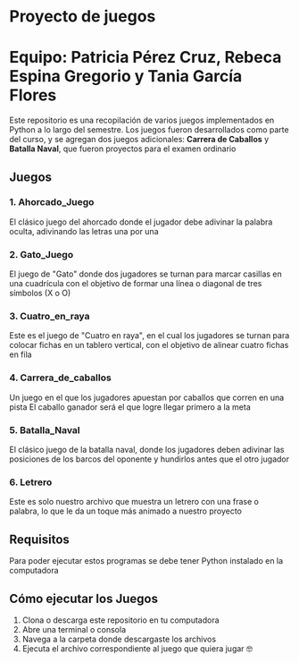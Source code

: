 # Proyecto de juegos
# Equipo: Patricia Pérez Cruz, Rebeca Espina Gregorio y Tania García Flores

Este repositorio es una recopilación de varios juegos implementados en Python a lo 
largo del semestre. Los juegos fueron desarrollados como parte del curso, y se agregan 
dos juegos adicionales: **Carrera de Caballos** y **Batalla Naval**, que fueron 
proyectos para el examen ordinario

## Juegos

### 1. **Ahorcado_Juego**
El clásico juego del ahorcado donde el jugador debe adivinar la palabra oculta, adivinando 
las letras una por una

### 2. **Gato_Juego**
El juego de "Gato" donde dos jugadores se turnan para marcar casillas en una cuadrícula 
con el objetivo de formar una línea o diagonal de tres símbolos (X o O)

### 3. **Cuatro_en_raya**
Este es el juego de "Cuatro en raya", en el cual los jugadores se turnan para colocar fichas 
en un tablero vertical, con el objetivo de alinear cuatro fichas en fila

### 4. **Carrera_de_caballos**
Un juego en el que los jugadores apuestan por caballos que corren en una pista 
El caballo ganador será el que logre llegar primero a la meta

### 5. **Batalla_Naval**
El clásico juego de la batalla naval, donde los jugadores deben adivinar las posiciones 
de los barcos del oponente y hundirlos antes que el otro jugador

### 6. **Letrero**
Este es solo nuestro archivo que muestra un letrero con una frase o palabra, lo que 
le da un toque más animado a nuestro proyecto

## Requisitos

Para poder ejecutar estos programas se debe tener Python instalado en la computadora


## Cómo ejecutar los Juegos

1. Clona o descarga este repositorio en tu computadora
2. Abre una terminal o consola
3. Navega a la carpeta donde descargaste los archivos
4. Ejecuta el archivo correspondiente al juego que quiera jugar 🤓
